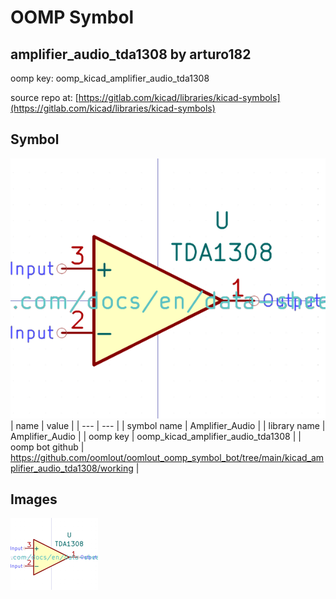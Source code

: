 # OOMP Symbol  
## amplifier_audio_tda1308  by arturo182  
  
oomp key: oomp_kicad_amplifier_audio_tda1308  
  
source repo at: [https://gitlab.com/kicad/libraries/kicad-symbols](https://gitlab.com/kicad/libraries/kicad-symbols)  
## Symbol  
  
[![working.png](working_600.png)](working.png)  
| name | value | 
| --- | --- | 
| symbol name | Amplifier_Audio | 
| library name | Amplifier_Audio | 
| oomp key | oomp_kicad_amplifier_audio_tda1308 | 
| oomp bot github | https://github.com/oomlout/oomlout_oomp_symbol_bot/tree/main/kicad_amplifier_audio_tda1308/working | 
## Images  
  
[![working.png](working_140.png)](working.png)  
